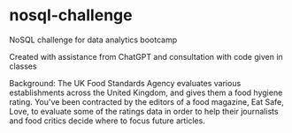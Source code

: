 # nosql-challenge
NoSQL challenge for data analytics bootcamp

Created with assistance from ChatGPT and consultation with code given in classes

Background:
The UK Food Standards Agency evaluates various establishments across the United Kingdom, and gives them a food hygiene rating. You've been contracted by the editors of a food magazine, Eat Safe, Love, to evaluate some of the ratings data in order to help their journalists and food critics decide where to focus future articles.
